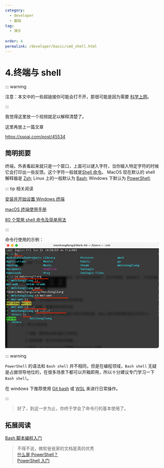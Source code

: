 ```yaml
---
category:
  - developer
  - 基础
tag:
  - 演示

order: 4
permalink: /developer/basic/cmd_shell.html
---
```


# 4.终端与 shell

::: warning

注意：本文中的一些超链接你可能会打不开，那很可能是因为需要 [科学上网](/developer/basic/proxy_to_net.html)。

:::

我觉得这里放一个视频就足以解释清楚了。

<BiliBili bvid="BV17m411U7cC" />

这里再放上一篇文章

https://sspai.com/post/45534

## 简明扼要

终端，外表看起来就只是一个窗口，上面可以键入字符，当你输入特定字符的时候它会打印出一些反馈。这个字符一般就是[Shell 命令](https://www.runoob.com/linux/linux-shell.html)。
MacOS 现在默认的 shell 解释器是 [Zsh](https://www.duidaima.com/Group/Topic/OtherTools/17940);
Linux 上的一般默认为 [Bash](https://zh.wikipedia.org/wiki/Bash);
Windows 下默认为 [PowerShell](https://zh.wikipedia.org/wiki/PowerShell);

::: tip 相关阅读

[安装并开始设置 Windows 终端](https://learn.microsoft.com/zh-cn/windows/terminal/install)

[macOS 终端使用手册](https://support.apple.com/zh-cn/guide/terminal/welcome/mac)

[80 个常用 shell 命令及简单用法](https://blog.csdn.net/WQY867047910/article/details/134788517)

:::

命令行使用的示例：
![ls、pwd、cd 命令演示](../image//terminal.png)

::: warning

`PowerShell` 的语法和 `Bash shell` 并不相同，但是在编程领域，`Bash shell` 无疑是占据领导地位的，在很多场景下都可以开箱即用，所以十分建议专门学习一下 `Bash shell`。

在 windows 下推荐使用 [Git bash](https://moshanghua.net/details/2765) 或 [WSL](/tutorial/wsl_ready.html) 来进行日常操作。

:::

> 好了，到这一步为止，你终于学会了命令行的基本使用了。

## 拓展阅读

[Bash 脚本编程入门](https://linux.cn/article-16120-1.html)

> 不得不说，微软爸爸家的文档是真的优秀 \
> [什么是 PowerShell？](https://learn.microsoft.com/zh-cn/powershell/scripting/overview) \
> [PowerShell 入门](https://learn.microsoft.com/zh-cn/powershell/scripting/learn/ps101/01-getting-started)
